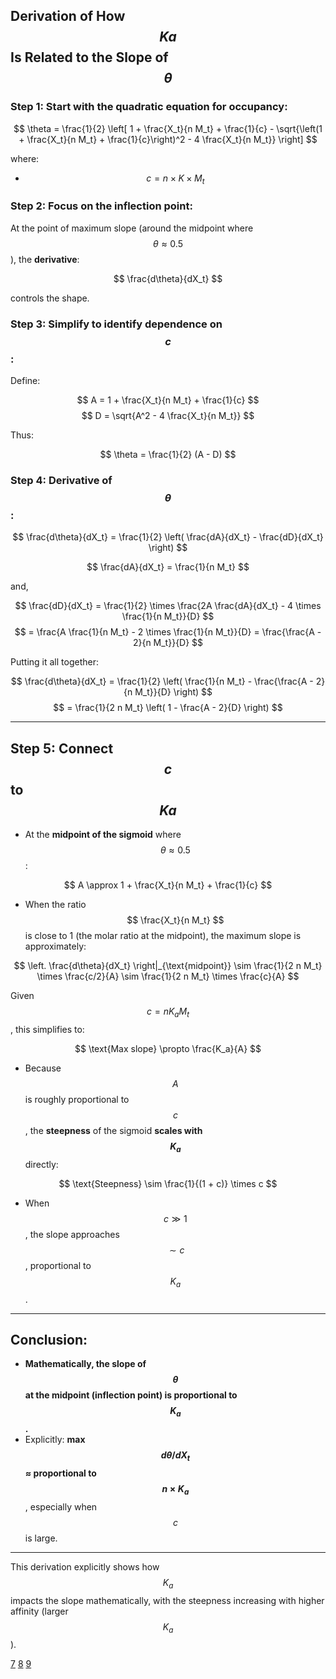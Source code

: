 
## Derivation of How $$Ka$$ Is Related to the Slope of $$ \theta $$

### Step 1: Start with the quadratic equation for occupancy:

$$
\theta = \frac{1}{2} \left[ 1 + \frac{X_t}{n M_t} + \frac{1}{c} - \sqrt{\left(1 + \frac{X_t}{n M_t} + \frac{1}{c}\right)^2 - 4 \frac{X_t}{n M_t}} \right]
$$

where:

- $$ c = n \times K \times M_t $$

### Step 2: Focus on the inflection point:

At the point of maximum slope (around the midpoint where $$ \theta \approx 0.5 $$), the **derivative**:

$$
\frac{d\theta}{dX_t}
$$

controls the shape.

### Step 3: Simplify to identify dependence on $$ c $$:

Define:

$$
A = 1 + \frac{X_t}{n M_t} + \frac{1}{c}
$$
$$
D = \sqrt{A^2 - 4 \frac{X_t}{n M_t}}
$$

Thus:

$$
\theta = \frac{1}{2} (A - D)
$$

### Step 4: Derivative of $$ \theta $$:

$$
\frac{d\theta}{dX_t} = \frac{1}{2} \left( \frac{dA}{dX_t} - \frac{dD}{dX_t} \right)
$$

$$
\frac{dA}{dX_t} = \frac{1}{n M_t}
$$

and,

$$
\frac{dD}{dX_t} = \frac{1}{2} \times \frac{2A \frac{dA}{dX_t} - 4 \times \frac{1}{n M_t}}{D}
$$
$$
= \frac{A \frac{1}{n M_t} - 2 \times \frac{1}{n M_t}}{D} = \frac{\frac{A - 2}{n M_t}}{D}
$$

Putting it all together:

$$
\frac{d\theta}{dX_t} = \frac{1}{2} \left( \frac{1}{n M_t} - \frac{\frac{A - 2}{n M_t}}{D} \right)
$$
$$
= \frac{1}{2 n M_t} \left( 1 - \frac{A - 2}{D} \right)
$$

***

## Step 5: Connect $$ c $$ to $$ Ka $$

- At the **midpoint of the sigmoid** where $$ \theta \approx 0.5 $$:

$$
A \approx 1 + \frac{X_t}{n M_t} + \frac{1}{c}
$$

- When the ratio $$ \frac{X_t}{n M_t} $$ is close to 1 (the molar ratio at the midpoint), the maximum slope is approximately:

$$
\left. \frac{d\theta}{dX_t} \right|_{\text{midpoint}} \sim \frac{1}{2 n M_t} \times \frac{c/2}{A} \sim \frac{1}{2 n M_t} \times \frac{c}{A}
$$

Given $$ c = n K_a M_t $$, this simplifies to:

$$
\text{Max slope} \propto \frac{K_a}{A}
$$

- Because $$A$$ is roughly proportional to $$c$$, the **steepness** of the sigmoid **scales with $$K_a$$** directly:

$$
\text{Steepness} \sim \frac{1}{(1 + c)} \times c
$$

- When $$ c \gg 1 $$, the slope approaches $$ \sim c $$, proportional to $$ K_a $$.

***

## **Conclusion:**

- **Mathematically, the slope of $$ \theta $$ at the midpoint (inflection point) is proportional to $$ K_a $$.**
- Explicitly: **max $$ d\theta/dX_t $$ ≈ proportional to $$ n \times K_a $$**, especially when $$ c $$ is large.

***

This derivation explicitly shows how $$ K_a $$ impacts the slope mathematically, with the steepness increasing with higher affinity (larger $$ K_a $$).

[7](https://digital.csic.es/bitstream/10261/237597/1/Isothermal%20Titration.pdf)
[8](https://www.sciencedirect.com/science/article/abs/pii/S0003269723004116)
[9](https://www.nature.com/articles/s41467-018-03263-3)
